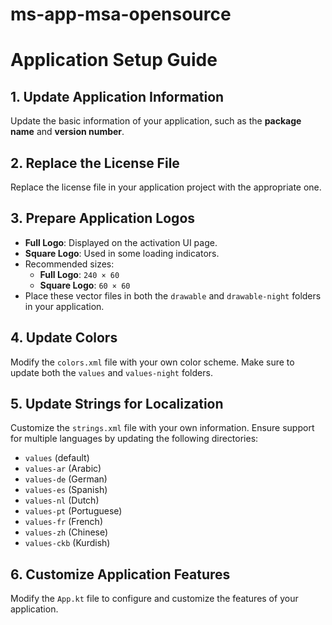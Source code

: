 # ms-app-msa-opensource
# Application Setup Guide

## 1. Update Application Information
Update the basic information of your application, such as the **package name** and **version number**.

## 2. Replace the License File
Replace the license file in your application project with the appropriate one.

## 3. Prepare Application Logos
- **Full Logo**: Displayed on the activation UI page.
- **Square Logo**: Used in some loading indicators.
- Recommended sizes:
    - **Full Logo**: `240 × 60`
    - **Square Logo**: `60 × 60`
- Place these vector files in both the `drawable` and `drawable-night` folders in your application.

## 4. Update Colors
Modify the `colors.xml` file with your own color scheme. Make sure to update both the `values` and `values-night` folders.

## 5. Update Strings for Localization
Customize the `strings.xml` file with your own information. Ensure support for multiple languages by updating the following directories:
- `values` (default)
- `values-ar` (Arabic)
- `values-de` (German)
- `values-es` (Spanish)
- `values-nl` (Dutch)
- `values-pt` (Portuguese)
- `values-fr` (French)
- `values-zh` (Chinese)
- `values-ckb` (Kurdish)

## 6. Customize Application Features
Modify the `App.kt` file to configure and customize the features of your application.